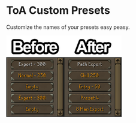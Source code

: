 # ToA Custom Presets
Customize the names of your presets easy peasy.

![alt text](https://raw.githubusercontent.com/DenchyRS/custom-preset-names/master/custom%20toa.png)
